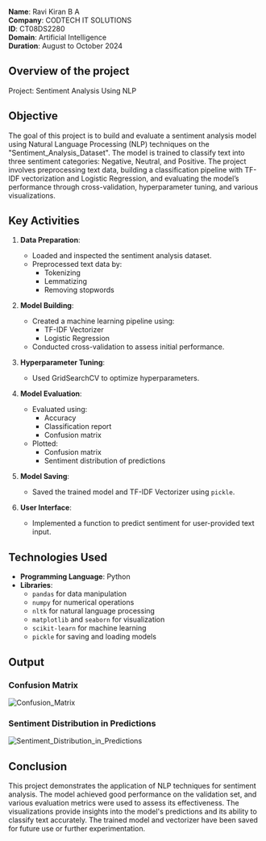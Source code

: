 **Name**: Ravi Kiran B A\
**Company**: CODTECH IT SOLUTIONS\
**ID**: CT08DS2280\
**Domain**: Artificial Intelligence\
**Duration**: August to October 2024

## Overview of the project

Project: Sentiment Analysis Using NLP

## Objective
The goal of this project is to build and evaluate a sentiment analysis model using Natural Language Processing (NLP) techniques on the "Sentiment_Analysis_Dataset". The model is trained to classify text into three sentiment categories: Negative, Neutral, and Positive. The project involves preprocessing text data, building a classification pipeline with TF-IDF vectorization and Logistic Regression, and evaluating the model’s performance through cross-validation, hyperparameter tuning, and various visualizations.

## Key Activities
1. **Data Preparation**:
    - Loaded and inspected the sentiment analysis dataset.
    - Preprocessed text data by:
        - Tokenizing
        - Lemmatizing
        - Removing stopwords

2. **Model Building**:
    - Created a machine learning pipeline using:
        - TF-IDF Vectorizer
        - Logistic Regression
    - Conducted cross-validation to assess initial performance.

3. **Hyperparameter Tuning**:
    - Used GridSearchCV to optimize hyperparameters.

4. **Model Evaluation**:
    - Evaluated using:
        - Accuracy
        - Classification report
        - Confusion matrix
    - Plotted:
        - Confusion matrix
        - Sentiment distribution of predictions

5. **Model Saving**:
    - Saved the trained model and TF-IDF Vectorizer using `pickle`.

6. **User Interface**:
    - Implemented a function to predict sentiment for user-provided text input.

## Technologies Used
- **Programming Language**: Python
- **Libraries**: 
    - `pandas` for data manipulation
    - `numpy` for numerical operations
    - `nltk` for natural language processing
    - `matplotlib` and `seaborn` for visualization
    - `scikit-learn` for machine learning
    - `pickle` for saving and loading models
      
## Output
### Confusion Matrix
![Confusion_Matrix](https://github.com/user-attachments/assets/b5071992-43f6-4b22-94c0-177ee94ffd27)

### Sentiment Distribution in Predictions
![Sentiment_Distribution_in_Predictions](https://github.com/user-attachments/assets/b3694afb-8648-41f0-896b-002e45e56993)

## Conclusion
This project demonstrates the application of NLP techniques for sentiment analysis. The model achieved good performance on the validation set, and various evaluation metrics were used to assess its effectiveness. The visualizations provide insights into the model's predictions and its ability to classify text accurately. The trained model and vectorizer have been saved for future use or further experimentation.
